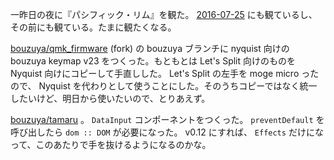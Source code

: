 一昨日の夜に『パシフィック・リム』を観た。 [2016-07-25][] にも観ているし、その前にも観ている。たまに観たくなる。

[bouzuya/qmk_firmware][] (fork) の bouzuya ブランチに nyquist 向けの bouzuya keymap v23 をつくった。もともとは Let's Split 向けのものを Nyquist 向けにコピーして手直しした。 Let's Split の左手を moge micro ったので、 Nyquist を代わりとして使うことにした。そのうちコピーではなく統一したいけど、明日から使いたいので、とりあえず。

[bouzuya/tamaru][] 。 `DataInput` コンポーネントをつくった。 `preventDefault` を呼び出したら `dom :: DOM` が必要になった。 v0.12 にすれば、 `Effects` だけになって、このあたりで手を抜けるようになるのかな。

[2016-07-25]: https://blog.bouzuya.net/2016/07/25/
[bouzuya/qmk_firmware]: https://github.com/bouzuya/qmk_firmware
[bouzuya/tamaru]: https://github.com/bouzuya/tamaru
